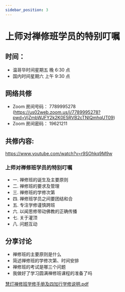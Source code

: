 ```yaml
---
sidebar_position: 3
---
```


# 上师对禅修班学员的特别叮嘱 

## 时间：

* 温哥华时间星期五 晚 6:30 点
* 国内时间星期六 上午 9:30 点

## 网络共修

* Zoom 房间号码： 7789995278 (<https://us02web.zoom.us/j/7789995278?pwd=VjZmbWJFY2k2K0E5RVB2cTNIQmhqUT09>)
* Zoom 房间密码： 19621211


## 共修内容: 

<https://www.youtube.com/watch?v=r9SOhkq9M9w>
 
 ### 上师对禅修班学员的特别叮嘱
 
- 一. 禅修班的诞生及主要原则  
- 二. 禅修班的要求及管理  
- 三. 禅修班的学修次第  
- 四. 禅修班学员之间要团结和合  
- 五. 专注学修谨慎跨班  
- 六. 以闻思修带动佛教的正确传播  
- 七. 关于灌顶 
- 八. 问题互动  

## 分享讨论

- 禅修班的主要原则是什么
- 简述禅修班的学修次第、时间安排
- 禅修班的考试是哪三个问题
- 我做好了学习圆满禅修班课程的准备了吗

[慧灯禅修班学修手册及四加行学修说明.pdf](https://s3.ca-central-1.wasabisys.com/hddata/f.huidengchanxiu.net/hdv/f/up/%E6%85%A7%E7%81%AF%E7%A6%85%E4%BF%AE%E7%8F%AD%E5%AD%A6%E4%BF%AE%E6%89%8B%E5%86%8C%E5%8F%8A%E5%9B%9B%E5%8A%A0%E8%A1%8C%E5%AD%A6%E4%BF%AE%E8%AF%B4%E6%98%8E.pdf)
 

